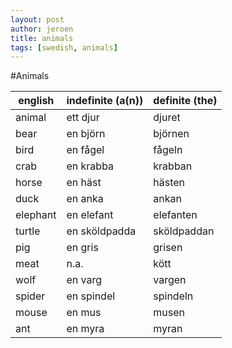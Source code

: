 ```yaml
---
layout: post
author: jeroen
title: animals
tags: [swedish, animals]
---
```


#Animals

| english | indefinite (a(n)) | definite (the) |
| ------- | ----------------- | -------------- |
| animal | ett djur | djuret |
| bear | en björn | björnen |
| bird | en fågel | fågeln |
| crab | en krabba | krabban |
| horse | en häst | hästen |
| duck | en anka | ankan |
| elephant | en elefant | elefanten |
| turtle | en sköldpadda | sköldpaddan |
| pig | en gris | grisen |
| meat | n.a. | kött |
| wolf | en varg | vargen |
| spider | en spindel | spindeln |
| mouse | en mus | musen |
| ant | en myra | myran |

